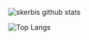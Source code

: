 ![skerbis github stats](https://github-readme-stats.vercel.app/api?username=skerbis&count_private=true&show_icons=true&hide=stars&theme=radical)  

![Top Langs](https://github-readme-stats.vercel.app/api/top-langs/?username=skerbis&theme=radical&langs_count=6&layout=compact)
